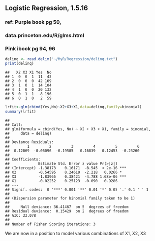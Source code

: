 ## Logistic Regression, 1.5.16
### ref: Purple book pg 50,
### data.princeton.edu/R/glms.html
### Pink ibook pg 94, 96


```r
delinq <- read.delim("~/MyR/Regression/delinq.txt")
print(delinq)
```

```
##   X2 X3 X1 Yes  No
## 1  0  0  1  11  43
## 2  0  0  0  42 169
## 3  1  0  1  14 104
## 4  1  0  0  20 132
## 5  0  1  1   8 196
## 6  0  1  0   2  59
```

```r
lrfit<-glm(cbind(Yes,No)~X2+X3+X1,data=delinq,family=binomial)
summary(lrfit)
```

```
## 
## Call:
## glm(formula = cbind(Yes, No) ~ X2 + X3 + X1, family = binomial, 
##     data = delinq)
## 
## Deviance Residuals: 
##        1         2         3         4         5         6  
##  0.12069  -0.06096  -0.19505   0.16839   0.12453  -0.23260  
## 
## Coefficients:
##             Estimate Std. Error z value Pr(>|z|)    
## (Intercept) -1.38173    0.16171  -8.545  < 2e-16 ***
## X2          -0.54595    0.24619  -2.218   0.0266 *  
## X3          -1.83965    0.38421  -4.788 1.68e-06 ***
## X1          -0.02252    0.25123  -0.090   0.9286    
## ---
## Signif. codes:  0 '***' 0.001 '**' 0.01 '*' 0.05 '.' 0.1 ' ' 1
## 
## (Dispersion parameter for binomial family taken to be 1)
## 
##     Null deviance: 36.41467  on 5  degrees of freedom
## Residual deviance:  0.15429  on 2  degrees of freedom
## AIC: 33.078
## 
## Number of Fisher Scoring iterations: 3
```
We are now in a position to model various combinations of X1, X2, X3
